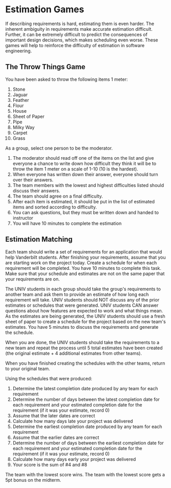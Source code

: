 # Estimation Games

If describing requirements is hard, estimating them is even harder. The 
inherent ambiguity in requirements make accurate estimation difficult. 
Further, it can be extremely difficult to predict the consequences of
important design decisions, which makes scheduling even worse. These
games will help to reinforce the difficulty of estimation in software
engineering.

## The Throw Things Game

You have been asked to throw the following items 1 meter:

  1. Stone
  2. Jaguar
  3. Feather
  4. Flour
  5. House
  6. Sheet of Paper
  7. Pipe
  8. Milky Way
  9. Carpet
  10. Grass

As a group, select one person to be the moderator. 

  1. The moderator should read off one of the items on the list and give everyone a 
     chance to write down how difficult they think it will be to throw the item
     1 meter on a scale of 1-10 (10 is the hardest). 
  2. When everyone has written down their answer, everyone should turn over their 
     answers.
  3. The team members with the lowest and highest difficulties listed should discuss their answers.
  4. The team should agree on a final difficulty.
  5. After each item is estimated, it should be put in the list of estimated items and sorted according to difficulty.
  6. You can ask questions, but they must be written down and handed to instructor
  7. You will have 10 minutes to complete the estimation

## Estimation Matching

Each team should write a set of requirements for an application that would help Vanderbilt students. 
After finishing your requirements, assume that you are starting work on the project today. Create a
schedule for when each requirement will be completed. You have 10 minutes to complete this task.
Make sure that your schedule and estimates are not on the same paper that your requirements are on.

The UNIV students in each group should take the group's requirements to another team and ask them to
provide an estimate of how long each requirement will take. UNIV students should NOT discuss any of the
prior estimates or schedules that were generated. UNIV students CAN answer questions about how features
are expected to work and what things mean. As the estimates are being generated, the UNIV students 
should use a fresh sheet of paper to create a schedule for the project based on the new team's estimates.
You have 5 minutes to discuss the requirements and generate the schedule.

When you are done, the UNIV students should take the requirements to a new team and repeat the process
until 5 total estimates have been created (the original estimate + 4 additional estimates from other teams).

When you have finished creating the schedules with the other teams, return to your original team.

Using the schedules that were produced:

1. Determine the latest completion date produced by any team for each requirement
2. Determine the number of days between the latest completion date for each requirement and
   your estimated completion date for the requirement (if it was your estimate, record 0)
3. Assume that the later dates are correct
4. Calculate how many days late your project was delivered
5. Determine the earliest completion date produced by any team for each requirement
6. Assume that the earlier dates are correct
7. Determine the number of days between the earliest completion date for each requirement and
   your estimated completion date for the requirement (if it was your estimate, record 0)
8. Calculate how many days early your project was delivered
9. Your score is the sum of #4 and #8

The team with the lowest score wins. The team with the lowest score gets a 5pt bonus on the midterm.


  

